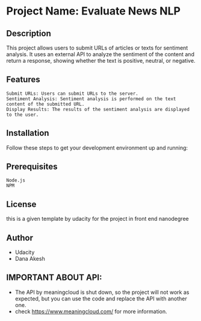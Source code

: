 # Project Name: Evaluate News NLP

## Description

This project allows users to submit URLs of articles or texts for sentiment analysis. It uses an external API to analyze
the sentiment of the content and return a response, showing whether the text is positive, neutral, or negative.

## Features

    Submit URLs: Users can submit URLs to the server.
    Sentiment Analysis: Sentiment analysis is performed on the text content of the submitted URL.
    Display Results: The results of the sentiment analysis are displayed to the user.

## Installation

Follow these steps to get your development environment up and running:

## Prerequisites

    Node.js
    NPM

## License
this is a given  template by udacity for the project in front end nanodegree

## Author
- Udacity
- Dana Akesh

## IMPORTANT ABOUT API:
- The API by meaningcloud is shut down, so the project will not work as expected, but you can use the code and replace the API with another one.
- check https://www.meaningcloud.com/ for more information.
